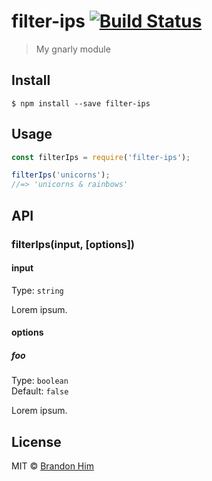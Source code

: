 # filter-ips [![Build Status](https://travis-ci.org/brh55/filter-ips.svg?branch=master)](https://travis-ci.org/brh55/filter-ips)

> My gnarly module


## Install

```
$ npm install --save filter-ips
```


## Usage

```js
const filterIps = require('filter-ips');

filterIps('unicorns');
//=> 'unicorns & rainbows'
```


## API

### filterIps(input, [options])

#### input

Type: `string`

Lorem ipsum.

#### options

##### foo

Type: `boolean`<br>
Default: `false`

Lorem ipsum.


## License

MIT © [Brandon Him](https://github.com/brh55)
